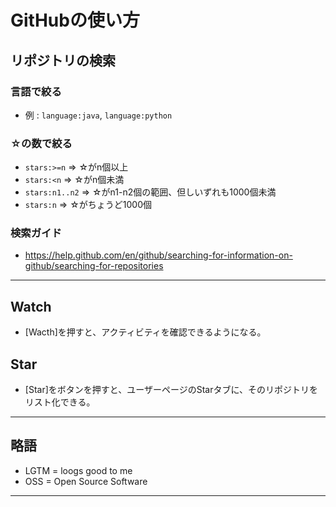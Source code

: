 # GitHubの使い方

## リポジトリの検索

### 言語で絞る
- 例 : `language:java`, `language:python`

### ☆の数で絞る
- `stars:>=n` => ☆がn個以上
- `stars:<n` => ☆がn個未満
- `stars:n1..n2` => ☆がn1-n2個の範囲、但しいずれも1000個未満
- `stars:n` => ☆がちょうど1000個

### 検索ガイド
- https://help.github.com/en/github/searching-for-information-on-github/searching-for-repositories

---

## Watch
- [Wacth]を押すと、アクティビティを確認できるようになる。

## Star
- [Star]をボタンを押すと、ユーザーページのStarタブに、そのリポジトリをリスト化できる。

---

## 略語
- LGTM = loogs good to me
- OSS = Open Source Software

---